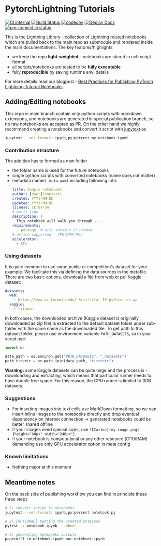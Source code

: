 # PytorchLightning Tutorials

[![CI internal](https://github.com/Lightning-AI/tutorials/actions/workflows/ci_test-acts.yml/badge.svg?event=push)](https://github.com/Lightning-AI/tutorials/actions/workflows/ci_test-acts.yml)
[![Build Status](https://dev.azure.com/Lightning-AI/Tutorials/_apis/build/status/Lightning-AI.tutorials%20%5Bpublish%5D?branchName=main)](https://dev.azure.com/Lightning-AI/Tutorials/_build/latest?definitionId=29&branchName=main)
[![codecov](https://codecov.io/gh/Lightning-AI/tutorials/branch/main/graph/badge.svg?token=C6T3XOOR56)](https://codecov.io/gh/Lightning-AI/tutorials)
[![Deploy Docs](https://github.com/Lightning-AI/tutorials/actions/workflows/docs-deploy.yml/badge.svg)](https://github.com/Lightning-AI/tutorials/actions/workflows/docs-deploy.yml)
[![pre-commit.ci status](https://results.pre-commit.ci/badge/github/Lightning-AI/tutorials/main.svg)](https://results.pre-commit.ci/latest/github/Lightning-AI/tutorials/main)

This is the Lightning Library - collection of Lightning related notebooks which are pulled back to the main repo as submodule and rendered inside the main documentations.
The key features/highlights:

- we keep the repo **light-weighted** - notebooks are stored in rich script format
- all scripts/notebooks are tested to be **fully executable**
- fully **reproducible** by saving runtime env. details

For more details read our blogpost - [Best Practices for Publishing PyTorch Lightning Tutorial Notebooks](https://devblog.pytorchlightning.ai/publishing-lightning-tutorials-cbea3eaa4b2c)

## Adding/Editing notebooks

This repo in main branch contain only python scripts with markdown extensions, and notebooks are generated in special publication branch, so no raw notebooks are accepted as PR.
On the other hand we highly recommend creating a notebooks and convert it script with [jupytext](https://jupytext.readthedocs.io/en/latest/) as

```bash
jupytext --set-formats ipynb,py:percent my-notebook.ipynb
```

### Contribution structure

The addition has to formed as new folder

- the folder name is used for the future notebooks
- single python scripts with converted notebooks (name does not matter)
- metadata named `.meta.yaml` including following info:
  ```yaml
  title: Sample notebooks
  author: [User](contact)
  created: YYYY-MM-DD
  updated: YYYY-MM-DD
  license: CC BY-SA
  # multi-line
  description: |
    This notebook will walk you through ...
  requirements:
    - package  # with version if needed
  # define supported - CPU|GPU|TPU
  accelerator:
    - CPU
  ```

### Using datasets

It is quite common to use some public or competition's dataset for your example.
We facilitate this via defining the data sources in the metafile.
There are two basic options, download a file from web or pul Kaggle dataset:

```yaml
datasets:
  web:
    - https://www.cs.toronto.edu/~kriz/cifar-10-python.tar.gz
  kaggle:
    - titanic
```

In both cases, the downloaded archive (Kaggle dataset is originally downloaded as zip file) is extracted to the default dataset folder under sub-folder with the same name as the downloaded file.
To get path to this dataset folder, please use environment variable `PATH_DATASETS`, so in your script use:

```py
import os

data_path = os.environ.get("PATH_DATASETS", "_datasets")
path_titanic = os.path.join(data_path, "titatnic")
```

**Warning:** some Kaggle datasets can be quite large and the process is - downloading and extracting, which means that particular runner needs to have double free space. For this reason, the CPU runner is limited to 3GB datasets.

### Suggestions

- For inserting images into text cells use MarkDown formatting, so we can insert inline images to the notebooks directly and drop eventual dependency on internet connection -> generated notebooks could be better shared offline
- If your images need special sizes, use `![Cation](my-image.png){height="60px" width="240px"}`
- If your notebook is computational or any other resource (CPU/RAM) demanding use only GPU accelerator option in meta config

### Known limitations

- Nothing major at this moment

## Meantime notes

On the back side of publishing workflow you can find in principle these three steps

```bash
# 1) convert script to notebooks
jupytext --set-formats ipynb,py:percent notebook.py

# 2) [OPTIONAL] testing the created notebook
pytest -v notebook.ipynb  --nbval

# 3) generating notebooks outputs
papermill in-notebook.ipynb out-notebook.ipynb
```
